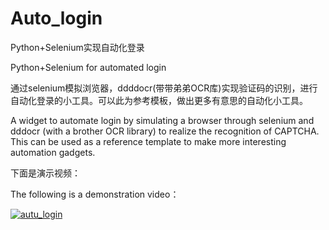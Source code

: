 # Auto_login
Python+Selenium实现自动化登录

Python+Selenium for automated login



通过selenium模拟浏览器，ddddocr(带带弟弟OCR库)实现验证码的识别，进行自动化登录的小工具。可以此为参考模板，做出更多有意思的自动化小工具。

A widget to automate login by simulating a browser through selenium and dddocr (with a brother OCR library) to realize the recognition of CAPTCHA. This can be used as a reference template to make more interesting automation gadgets.



下面是演示视频：

The following is a demonstration video：

[![autu_login](https://0-bit.oss-cn-beijing.aliyuncs.com/image-20211018203253513.png)](https://www.bilibili.com/video/BV1xq4y197Ht)

